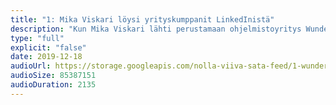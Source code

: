 ```yaml
---
title: "1: Mika Viskari löysi yrityskumppanit LinkedInistä"
description: "Kun Mika Viskari lähti perustamaan ohjelmistoyritys Wunderdogia, hän ei tuntenut ketään muista yrityksen perustajajäsenistä. Lisäksi Mikalla ei itsellään ole käytännön kokemusta koodaamisesta. Miten tällaisista epätavallisista lähtökohdista syntyy sadan hengen koodaus- ja design-yritys?"
type: "full"
explicit: "false"
date: 2019-12-18
audioUrl: https://storage.googleapis.com/nolla-viiva-sata-feed/1-wunderdog.mp3
audioSize: 85387151
audioDuration: 2135
---
```

